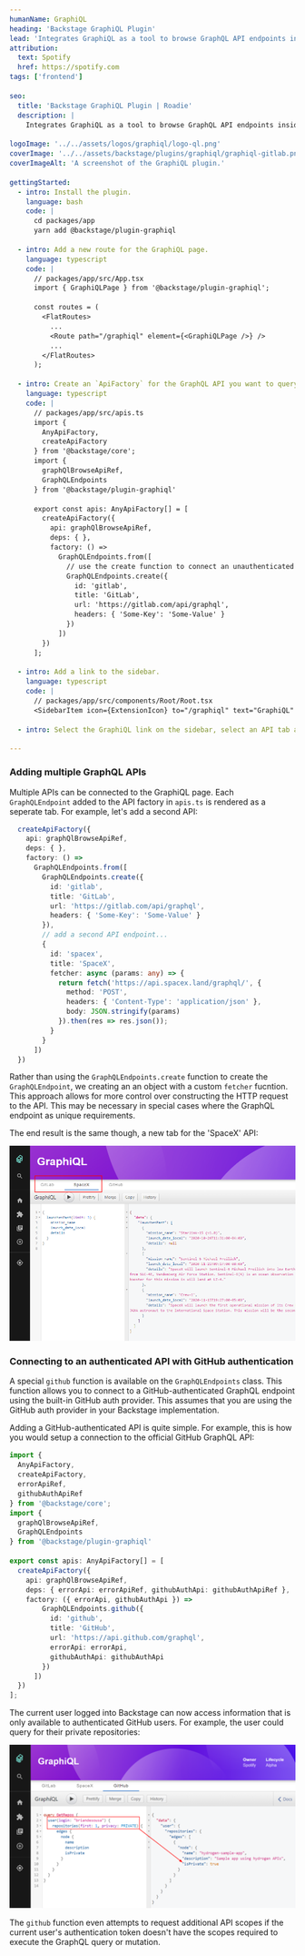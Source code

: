```yaml
---
humanName: GraphiQL
heading: 'Backstage GraphiQL Plugin'
lead: 'Integrates GraphiQL as a tool to browse GraphQL API endpoints inside Backstage.'
attribution:
  text: Spotify
  href: https://spotify.com
tags: ['frontend']

seo:
  title: 'Backstage GraphiQL Plugin | Roadie'
  description: |
    Integrates GraphiQL as a tool to browse GraphQL API endpoints inside Backstage.

logoImage: '../../assets/logos/graphiql/logo-ql.png'
coverImage: '../../assets/backstage/plugins/graphiql/graphiql-gitlab.png'
coverImageAlt: 'A screenshot of the GraphiQL plugin.'

gettingStarted:
  - intro: Install the plugin.
    language: bash
    code: |
      cd packages/app
      yarn add @backstage/plugin-graphiql

  - intro: Add a new route for the GraphiQL page.
    language: typescript
    code: |
      // packages/app/src/App.tsx
      import { GraphiQLPage } from '@backstage/plugin-graphiql';

      const routes = (
        <FlatRoutes>
          ...
          <Route path="/graphiql" element={<GraphiQLPage />} />
          ...
        </FlatRoutes>
      );

  - intro: Create an `ApiFactory` for the GraphQL API you want to query from the GraphiQL page.
    language: typescript
    code: |
      // packages/app/src/apis.ts
      import {
        AnyApiFactory,
        createApiFactory
      } from '@backstage/core';
      import {
        graphQlBrowseApiRef,
        GraphQLEndpoints
      } from '@backstage/plugin-graphiql'

      export const apis: AnyApiFactory[] = [
        createApiFactory({
          api: graphQlBrowseApiRef,
          deps: { },
          factory: () =>
            GraphQLEndpoints.from([
              // use the create function to connect an unauthenticated GraphQL API
              GraphQLEndpoints.create({
                id: 'gitlab',
                title: 'GitLab',
                url: 'https://gitlab.com/api/graphql',
                headers: { 'Some-Key': 'Some-Value' }
              })
            ])
        })
      ];

  - intro: Add a link to the sidebar.
    language: typescript
    code: |
      // packages/app/src/components/Root/Root.tsx
      <SidebarItem icon={ExtensionIcon} to="/graphiql" text="GraphiQL" />

  - intro: Select the GraphiQL link on the sidebar, select an API tab and start submitting GraphQL queries.

---
```


### Adding multiple GraphQL APIs

Multiple APIs can be connected to the GraphiQL page. Each `GraphQLEndpoint` added to the API factory in `apis.ts` is rendered as a seperate tab. For example, let's add a second API:

```typescript
  createApiFactory({
    api: graphQlBrowseApiRef,
    deps: { },
    factory: () =>
      GraphQLEndpoints.from([
        GraphQLEndpoints.create({
          id: 'gitlab',
          title: 'GitLab',
          url: 'https://gitlab.com/api/graphql',
          headers: { 'Some-Key': 'Some-Value' }
        }),
        // add a second API endpoint...
        {
          id: 'spacex',
          title: 'SpaceX',
          fetcher: async (params: any) => {
            return fetch('https://api.spacex.land/graphql/', {
              method: 'POST',
              headers: { 'Content-Type': 'application/json' },
              body: JSON.stringify(params)
            }).then(res => res.json());
          }
        }
      ])
  })
```

Rather than using the `GraphQLEndpoints.create` function to create the `GraphQLEndpoint`, we creating an an object with a custom `fetcher` fucntion. This approach allows for more control over constructing the HTTP request to the API. This may be necessary in special cases where the GraphQL endpoint as unique requirements.

The end result is the same though, a new tab for the 'SpaceX' API:

![Multiple GraphQL APIs in GraphiQL](../../assets/backstage/plugins/graphiql/graphiql-spacex.png)

### Connecting to an authenticated API with GitHub authentication

A special `github` function is available on the `GraphQLEndpoints` class. This function allows you to connect to a GitHub-authenticated GraphQL endpoint using the built-in GitHub auth provider. This assumes that you are using the GitHub auth provider in your Backstage implementation.

Adding a GitHub-authenticated API is quite simple. For example, this is how you would setup a connection to the official GitHub GraphQL API:

```typescript
import {
  AnyApiFactory,
  createApiFactory,
  errorApiRef,
  githubAuthApiRef
} from '@backstage/core';
import {
  graphQlBrowseApiRef,
  GraphQLEndpoints
} from '@backstage/plugin-graphiql'

export const apis: AnyApiFactory[] = [
  createApiFactory({
    api: graphQlBrowseApiRef,
    deps: { errorApi: errorApiRef, githubAuthApi: githubAuthApiRef },
    factory: ({ errorApi, githubAuthApi }) =>
        GraphQLEndpoints.github({
          id: 'github',
          title: 'GitHub',
          url: 'https://api.github.com/graphql',
          errorApi: errorApi,
          githubAuthApi: githubAuthApi
        })
      ])
  })
];
```

The current user logged into Backstage can now access information that is only available to authenticated GitHub users. For example, the user could query for their private repositories:

![GitHub authenticated GraphQL API](../../assets/backstage/plugins/graphiql/graphiql-github.png)

The `github` function even attempts to request additional API scopes if the current user's authentication token doesn't have the scopes required to execute the GraphQL query or mutation.



